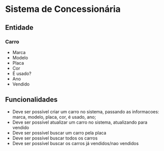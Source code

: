 # Sistema de Concessionária

## Entidade

### Carro
- Marca
- Modelo
- Placa
- Cor
- É usado?
- Ano
- Vendido

## Funcionalidades

- Deve ser possível criar um carro no sistema, passando as informacoes: marca,
modelo, placa, cor, é usado, ano;
- Deve ser possível atualizar um carro no sistema, atualizando para vendido
- Deve ser possível buscar um carro pela placa
- Deve ser possível buscar todos os carros
- Deve ser possível buscar os carros já vendidos/nao vendidos